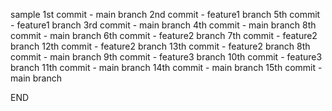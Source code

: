 sample
1st commit -  main branch
2nd commit - feature1 branch
5th commit - feature1 branch
3rd commit - main branch
4th commit - main branch
8th commit - main branch
6th commit - feature2 branch
7th commit - feature2 branch
12th commit - feature2 branch
13th commit - feature2 branch
8th commit - main branch
9th commit - feature3 branch
10th commit - feature3 branch
11th commit - main branch
14th commit - main branch
15th commit - main branch



END

